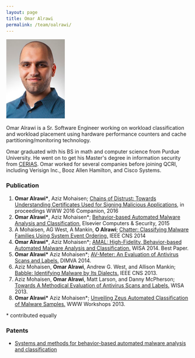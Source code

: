 ```yaml
---
layout: page
title: Omar Alrawi
permalink: /team/oalrawi/
---
```

![oalrawi](/team/oalrawi/small.png)


Omar Alrawi is a Sr. Software Engineer working on workload classification and workload placement using hardware performance counters and cache partitioning/monitoring technology.

Omar graduated with his BS in math and computer science from Purdue University. He went on to get his Master's degree in information security from [CERIAS](https://www.cerias.purdue.edu/). Omar worked for several companies before joining QCRI, including Verisign Inc., Booz Allen Hamilton, and Cisco Systems.

### Publication 
1. **Omar Alrawi\***, Aziz Mohaisen; [Chains of Distrust: Towards Understanding Certificates Used for Signing Malicious Applications](/team/oalrawi/papers/malcert.pdf), in proceedings WWW 2016 Companion, 2016
1.  **Omar Alrawi\***, Aziz Mohaisen*; [Behavior-based Automated Malware Analysis and Classification](/team/oalrawi/papers/amal-wisa14.pdf), Elsevier Computers & Security, 2015
2. A Mohaisen, AG West, A Mankin, **O Alrawi**; [Chatter: Classifying Malware Families Using System Event Ordering.](/team/oalrawi/papers/chatter-tr.pdf)  IEEE CNS 2014 
3. **Omar Alrawi\***, Aziz Mohaisen*; [AMAL: High-Fidelity, Behavior-based Automated Malware Analysis and Classification.](/team/oalrawi/papers/amal-wisa14.pdf)  WISA 2014. Best Paper. 
4. **Omar Alrawi\*** Aziz Mohaisen*; [AV-Meter: An Evaluation of Antivirus Scans and Labels.](/team/oalrawi/papers/avmeter-dimva.pdf)  DIMVA 2014.
5. Aziz Mohaisen, **Omar Alrawi**, Andrew G. West, and Allison Mankin; [Babble: Identifying Malware by Its Dialects.](/team/oalrawi/papers/babble-cns13.pdf)  IEEE CNS 2013.
6. Aziz Mohaisen, **Omar Alrawi**, Matt Larson, and Danny McPherson; [Towards A Methodical Evaluation of Antivirus Scans and Labels.](/team/oalrawi/papers/wisa2013labels.pdf) WISA 2013.
7. **Omar Alrawi\*** Aziz Mohaisen*; [Unveiling Zeus Automated Classification of Malware Samples.](/team/oalrawi/papers/unzeus_www13.pdf) WWW Workshops 2013.

<span class="red">* contributed equally</span>

### Patents
- [Systems and methods for behavior-based automated malware analysis and classification](https://www.google.com/patents/US20150244733)
